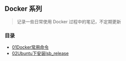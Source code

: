 ## Docker 系列

> 记录一些日常使用 Docker 过程中的笔记，不定期更新

### 目录

- [01Docker常用命令](/articles/05Docker/01Docker常用命令.md)
- [02Ubuntu下安装lsb_release](/articles/05Docker/02Ubuntu下安装lsb_release.md)